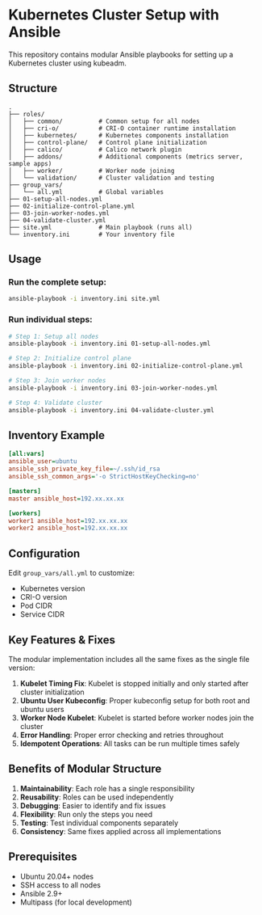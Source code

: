 # Kubernetes Cluster Setup with Ansible

This repository contains modular Ansible playbooks for setting up a Kubernetes cluster using kubeadm.

## Structure

```
.
├── roles/
│   ├── common/          # Common setup for all nodes
│   ├── cri-o/           # CRI-O container runtime installation
│   ├── kubernetes/      # Kubernetes components installation
│   ├── control-plane/   # Control plane initialization
│   ├── calico/          # Calico network plugin
│   ├── addons/          # Additional components (metrics server, sample apps)
│   ├── worker/          # Worker node joining
│   └── validation/      # Cluster validation and testing
├── group_vars/
│   └── all.yml          # Global variables
├── 01-setup-all-nodes.yml
├── 02-initialize-control-plane.yml
├── 03-join-worker-nodes.yml
├── 04-validate-cluster.yml
├── site.yml             # Main playbook (runs all)
└── inventory.ini        # Your inventory file
```

## Usage

### Run the complete setup:
```bash
ansible-playbook -i inventory.ini site.yml
```

### Run individual steps:
```bash
# Step 1: Setup all nodes
ansible-playbook -i inventory.ini 01-setup-all-nodes.yml

# Step 2: Initialize control plane
ansible-playbook -i inventory.ini 02-initialize-control-plane.yml

# Step 3: Join worker nodes
ansible-playbook -i inventory.ini 03-join-worker-nodes.yml

# Step 4: Validate cluster
ansible-playbook -i inventory.ini 04-validate-cluster.yml
```

## Inventory Example

```ini
[all:vars]
ansible_user=ubuntu
ansible_ssh_private_key_file=~/.ssh/id_rsa
ansible_ssh_common_args='-o StrictHostKeyChecking=no'

[masters]
master ansible_host=192.xx.xx.xx

[workers]
worker1 ansible_host=192.xx.xx.xx
worker2 ansible_host=192.xx.xx.xx
```

## Configuration

Edit `group_vars/all.yml` to customize:
- Kubernetes version
- CRI-O version
- Pod CIDR
- Service CIDR

## Key Features & Fixes

The modular implementation includes all the same fixes as the single file version:

1. **Kubelet Timing Fix**: Kubelet is stopped initially and only started after cluster initialization
2. **Ubuntu User Kubeconfig**: Proper kubeconfig setup for both root and ubuntu users
3. **Worker Node Kubelet**: Kubelet is started before worker nodes join the cluster
4. **Error Handling**: Proper error checking and retries throughout
5. **Idempotent Operations**: All tasks can be run multiple times safely

## Benefits of Modular Structure

1. **Maintainability**: Each role has a single responsibility
2. **Reusability**: Roles can be used independently
3. **Debugging**: Easier to identify and fix issues
4. **Flexibility**: Run only the steps you need
5. **Testing**: Test individual components separately
6. **Consistency**: Same fixes applied across all implementations

## Prerequisites

- Ubuntu 20.04+ nodes
- SSH access to all nodes
- Ansible 2.9+
- Multipass (for local development) 